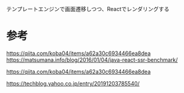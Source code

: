 テンプレートエンジンで画面遷移しつつ、Reactでレンダリングする

# 参考
https://qiita.com/koba04/items/a62a30c6934466ea8dea
https://matsumana.info/blog/2016/01/04/java-react-ssr-benchmark/

https://qiita.com/koba04/items/a62a30c6934466ea8dea

https://techblog.yahoo.co.jp/entry/20191203785540/


